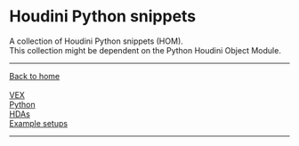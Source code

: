 # Houdini Python snippets
A collection of Houdini Python snippets (HOM). <br>
This collection might be dependent on the Python Houdini Object Module.

---

[Back to home](https://robbertgroenendijk.github.io/Houdini_snippets/)<br>
<br>
[VEX](https://robbertgroenendijk.github.io/Houdini_snippets/VEX)<br>
[Python](https://robbertgroenendijk.github.io/Houdini_snippets/Python)<br>
[HDAs](https://robbertgroenendijk.github.io/Houdini_snippets/HDA)<br>
[Example setups](https://robbertgroenendijk.github.io/Houdini_snippets/Setups)<br>

---

